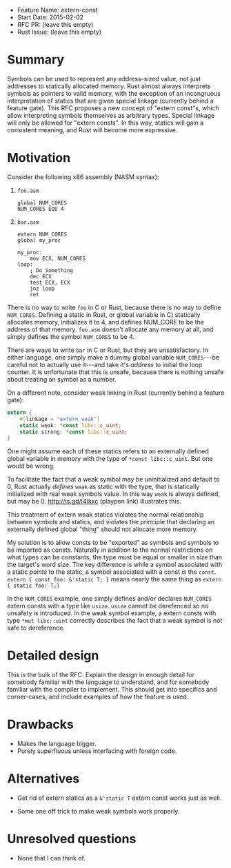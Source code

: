 - Feature Name: extern-const
- Start Date: 2015-02-02
- RFC PR: (leave this empty)
- Rust Issue: (leave this empty)

# Summary

Symbols can be used to represent any address-sized value, not just addresses to statically allocated
memory. Rust almost always interprets symbols as pointers to valid memory, with the exception of an
incongruous interpretation of statics that are given special linkage (currently behind a feature
gate). This RFC proposes a new concept of "extern const"s, which allow interpreting symbols
themselves as arbitrary types. Special linkage will only be allowed for "extern consts". In this
way, statics will gain a consistent meaning, and Rust will become more expressive.

# Motivation

Consider the following x86 assembly (NASM syntax):

1. `foo.asm`
   ```assembly
   global NUM_CORES
   NUM_CORES EQU 4
   ```

2. `bar.asm`
   ```assembly
   extern NUM_CORES
   global my_proc
   
   my_proc:
       mov ECX, NUM_CORES
   loop:
       ; Do Something
       dec ECX
       test ECX, ECX
       jnz loop
       ret
   ```

There is no way to write `foo` in C or Rust, because there is no way to define `NUM_CORES`. Defining
a static in Rust, or global variable in C) statically allocates memory, initializes it to 4, and
defines NUM_CORE to be the address of that memory. `foo.asm` doesn't allocate any memory at all, and
simply defines the symbol `NUM_CORES` to be 4.

There are ways to write `bar` in C or Rust, but they are unsatisfactory. In either language, one
simply make a dummy global variable `NUM_CORES`---be careful not to actually use it---and take it's
*address* to initial the loop counter. It is unfortunate that this is unsafe, because there is
nothing unsafe about treating an symbol as a number.


On a different note, consider weak linking in Rust (currently behind a feature gate):
```rust
extern {
    #[linkage = "extern_weak"]
    static weak: *const libc::c_uint;
    static strong: *const libc::c_uint;
}
```
One might assume each of these statics refers to an externally defined global variable in
memory with the type of `*const libc::c_uint`. But one would be wrong.

To facilitate the fact that a weak symbol may be uninitialized and default to 0, Rust actually
*defines* `weak` as static with the type, that is statically initialized with real weak symbols
value. In this way `weak` is always defined, but may be 0. http://is.gd/I4Ikxc (playpen link)
illustrates this.

This treatment of extern weak statics violates the normal relationship between symbols and statics,
and violates the principle that declaring an externally defined global "thing" should not allocate
more memory.


My solution is to allow consts to be "exported" as symbols and symbols to be imported as consts.
Naturally in addition to the normal restrictions on what types can be constants, the type must be
equal or smaller in size than the target's word size. The key difference is while a symbol
associated with a static *points* to the static, a symbol associated with a const *is* the
`const`. `extern { const foo: &'static T; }` means nearly the same thing as
`extern { static foo: T;}`

In the `NUM_CORES` example, one simply defines and/or declares `NUM_CORES` extern consts with a type
like `usize`. `usize` cannot be derefenced so no unsafety is introduced. In the weak symbol example,
a extern consts with type `*mut libc::uint` correctly describes the fact that a weak symbol is not
safe to dereference.


# Detailed design

This is the bulk of the RFC. Explain the design in enough detail for somebody familiar
with the language to understand, and for somebody familiar with the compiler to implement.
This should get into specifics and corner-cases, and include examples of how the feature is used.

# Drawbacks

 - Makes the language bigger.
 - Purely superfluous unless interfacing with foreign code.

# Alternatives

 - Get rid of extern statics as a `&'static T` extern const works just as well.

 - Some one off trick to make weak symbols work properly.

# Unresolved questions

 - None that I can think of.
